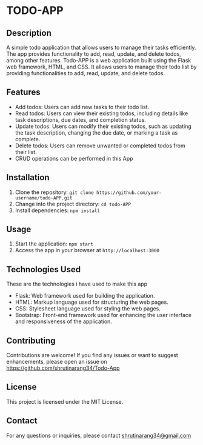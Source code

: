 # TODO-APP

## Description
A simple todo application that allows users to manage their tasks efficiently. The app provides functionality to add, read, update, and delete todos, among other features. Todo-APP is a web application built using the Flask web framework, HTML, and CSS. It allows users to manage their todo list by providing functionalities to add, read, update, and delete todos.

## Features
- Add todos: Users can add new tasks to their todo list.
- Read todos: Users can view their existing todos, including details like task descriptions, due dates, and completion status.
- Update todos: Users can modify their existing todos, such as updating the task description, changing the due date, or marking a task as complete.
- Delete todos: Users can remove unwanted or completed todos from their list.
- CRUD operations can be performed in this App

## Installation
1. Clone the repository: `git clone https://github.com/your-username/todo-APP.git`
2. Change into the project directory: `cd todo-APP`
3. Install dependencies: `npm install`

## Usage
1. Start the application: `npm start`
2. Access the app in your browser at `http://localhost:3000`

## Technologies Used
These are the technologies i have used to make this app 
- Flask: Web framework used for building the application.
- HTML: Markup language used for structuring the web pages.
- CSS: Stylesheet language used for styling the web pages.
- Bootstrap: Front-end framework used for enhancing the user interface and responsiveness of the application.

## Contributing
Contributions are welcome! If you find any issues or want to suggest enhancements, please open an issue on https://github.com/shrutinarang34/Todo-App

## License
This project is licensed under the MIT License.

## Contact
For any questions or inquiries, please contact shrutinarang34@gmail.com
